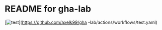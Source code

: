 # README for gha-lab
[![test](https://github.com/axelk99/ghalab/actions/workflows/test.yaml/badge.svg)](https://github.com/axelk99/gha
-lab/actions/workflows/test.yaml)
